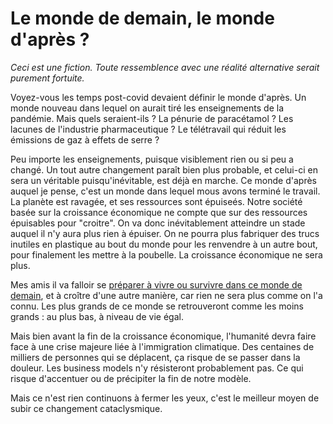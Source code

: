# Le monde de demain, le monde d'après ?

_Ceci est une fiction. Toute ressemblence avec une réalité alternative serait purement fortuite._

Voyez-vous les temps post-covid devaient définir le monde d'après. Un monde nouveau dans lequel on aurait tiré les enseignements de la pandémie. Mais quels seraient-ils ? La pénurie de paracétamol ? Les lacunes de l'industrie pharmaceutique ? Le télétravail qui réduit les émissions de gaz à effets de serre ? 

Peu importe les enseignements, puisque visiblement rien ou si peu a changé. Un tout autre changement paraît bien plus probable, et celui-ci en sera un véritable puisqu'inévitable, est déjà en marche.
Ce monde d'après auquel je pense, c'est un monde dans lequel mous avons terminé le travail. La planète est ravagée, et ses ressources sont épuiseés. Notre société basée sur la croissance économique ne compte que sur des ressources épuisables pour "croitre". On va donc inévitablement atteindre un stade auquel il n'y aura plus rien à épuiser. On ne pourra plus fabriquer des trucs inutiles en plastique au bout du monde pour les renvendre à un autre bout, pour finalement les mettre à la poubelle. La croissance économique ne sera plus.

Mes amis il va falloir se <a href="kit-survie.html">préparer à vivre ou survivre dans ce monde de demain</a>, et à croître d'une autre manière, car rien ne sera plus comme on l'a connu. Les plus grands de ce monde se retrouveront comme les moins grands : au plus bas, à niveau de vie égal.

Mais bien avant la fin de la croissance économique, l'humanité devra faire face à une crise majeure liée à l'immigration climatique. Des centaines de milliers de personnes qui se déplacent, ça risque de se passer dans la douleur. Les business models n'y résisteront probablement pas. Ce qui risque d'accentuer ou de précipiter la fin de notre modèle.

Mais ce n'est rien continuons à fermer les yeux, c'est le meilleur moyen de subir ce changement cataclysmique.

